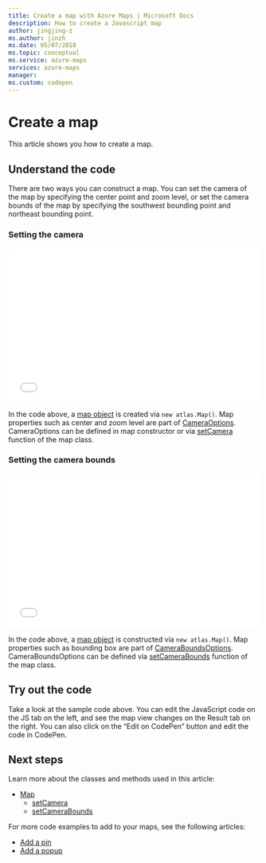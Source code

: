```yaml
---
title: Create a map with Azure Maps | Microsoft Docs
description: How to create a Javascript map
author: jingjing-z
ms.author: jinzh
ms.date: 05/07/2018
ms.topic: conceptual
ms.service: azure-maps
services: azure-maps
manager: 
ms.custom: codepen
---
```


# Create a map

This article shows you how to create a map.  

## Understand the code

There are two ways you can construct a map. You can set the camera of the map by specifying the center point and zoom level, or set the camera bounds of the map by specifying the southwest bounding point and northeast bounding point.

<a id="setCameraOptions"></a>

### Setting the camera

<iframe height='310' scrolling='no' title='Create a map via CameraOptions' src='//codepen.io/azuremaps/embed/qxKBMN/?height=265&theme-id=0&default-tab=js,result&embed-version=2&editable=true' frameborder='no' allowtransparency='true' allowfullscreen='true' style='width: 100%;'>See the Pen <a href='https://codepen.io/azuremaps/pen/qxKBMN/'>Create a map via CameraOptions</a> by Azure LBS (<a href='https://codepen.io/azuremaps'>@azuremaps</a>) on <a href='https://codepen.io'>CodePen</a>.
</iframe>

In the code above, a [map object](https://docs.microsoft.com/javascript/api/azure-maps-javascript/map?view=azure-iot-typescript-latest) is created via `new atlas.Map()`. Map properties such as center and zoom level are part of [CameraOptions](https://docs.microsoft.com/javascript/api/azure-maps-javascript/cameraoptions?view=azure-iot-typescript-latest). CameraOptions can be defined in map constructor or via [setCamera](https://docs.microsoft.com/javascript/api/azure-maps-javascript/map?view=azure-iot-typescript-latest#setcamera) function of the map class.

<a id="setCameraBoundsOptions"></a>

### Setting the camera bounds

<iframe height='310' scrolling='no' title='Create a map via CameraBoundsOptions' src='//codepen.io/azuremaps/embed/ZrRbPg/?height=265&theme-id=0&default-tab=js,result&embed-version=2&editable=true' frameborder='no' allowtransparency='true' allowfullscreen='true' style='width: 100%;'>See the Pen <a href='https://codepen.io/azuremaps/pen/ZrRbPg/'>Create a map via CameraBoundsOptions</a> by Azure Maps (<a href='https://codepen.io/azuremaps'>@azuremaps</a>) on <a href='https://codepen.io'>CodePen</a>.
</iframe>

In the code above, a [map object](https://docs.microsoft.com/javascript/api/azure-maps-javascript/map?view=azure-iot-typescript-latest) is constructed via `new atlas.Map()`. Map properties such as bounding box are part of [CameraBoundsOptions](https://docs.microsoft.com/javascript/api/azure-maps-javascript/cameraboundsoptions?view=azure-iot-typescript-latest). CameraBoundsOptions can be defined via [setCameraBounds](https://docs.microsoft.com/javascript/api/azure-maps-javascript/map?view=azure-iot-typescript-latest#setcamerabounds) function of the map class.

## Try out the code 

Take a look at the sample code above. You can edit the JavaScript code on the JS tab on the left, and see the map view changes on the Result tab on the right. You can also click on the “Edit on CodePen” button and edit the code in CodePen. 

<a id="relatedReference"></a>

## Next steps

Learn more about the classes and methods used in this article: 
* [Map](https://docs.microsoft.com/javascript/api/azure-maps-javascript/map?view=azure-iot-typescript-latest)
    * [setCamera](https://docs.microsoft.com/javascript/api/azure-maps-javascript/map?view=azure-iot-typescript-latest#setcamera)
    * [setCameraBounds](https://docs.microsoft.com/javascript/api/azure-maps-javascript/map?view=azure-iot-typescript-latest#setcamerabounds)
    
For more code examples to add to your maps, see the following articles: 
* [Add a pin](./map-add-pin.md)
* [Add a popup](map-add-popup.md)
    

